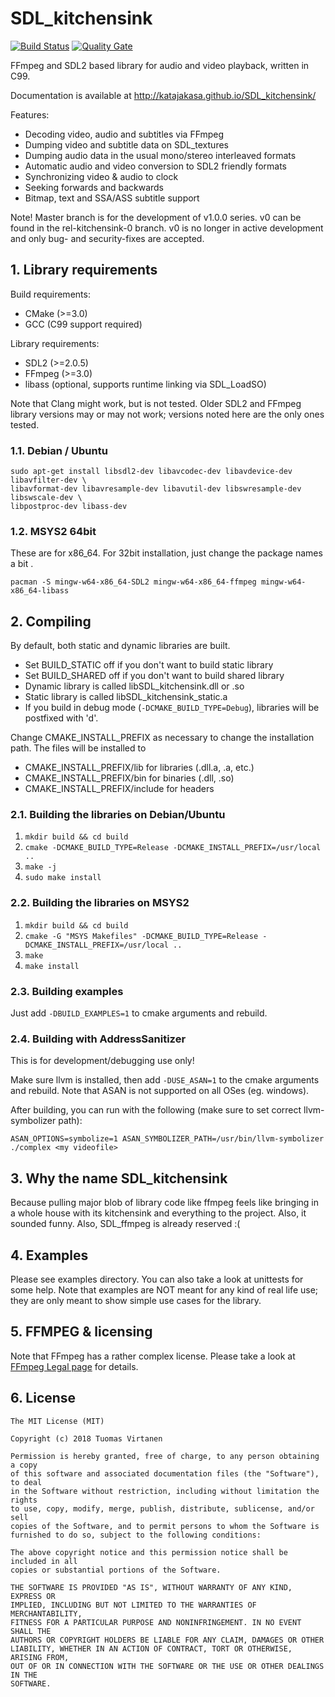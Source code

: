# SDL_kitchensink

[![Build Status](https://travis-ci.org/katajakasa/SDL_kitchensink.svg?branch=master)](https://travis-ci.org/katajakasa/SDL_kitchensink)
[![Quality Gate](https://sonarcloud.io/api/project_badges/measure?project=sdl_kitchensink&metric=alert_status)](https://sonarcloud.io/dashboard?id=sdl_kitchensink)

FFmpeg and SDL2 based library for audio and video playback, written in C99.

Documentation is available at http://katajakasa.github.io/SDL_kitchensink/

Features:
* Decoding video, audio and subtitles via FFmpeg
* Dumping video and subtitle data on SDL_textures
* Dumping audio data in the usual mono/stereo interleaved formats
* Automatic audio and video conversion to SDL2 friendly formats
* Synchronizing video & audio to clock
* Seeking forwards and backwards
* Bitmap, text and SSA/ASS subtitle support

Note! Master branch is for the development of v1.0.0 series. v0 can be found in the 
rel-kitchensink-0 branch. v0 is no longer in active development and only bug- and security-fixes
are accepted.

## 1. Library requirements

Build requirements:
* CMake (>=3.0)
* GCC (C99 support required)

Library requirements:
* SDL2 (>=2.0.5)
* FFmpeg (>=3.0)
* libass (optional, supports runtime linking via SDL_LoadSO)

Note that Clang might work, but is not tested. Older SDL2 and FFmpeg library versions
may or may not work; versions noted here are the only ones tested.

### 1.1. Debian / Ubuntu

```
sudo apt-get install libsdl2-dev libavcodec-dev libavdevice-dev libavfilter-dev \
libavformat-dev libavresample-dev libavutil-dev libswresample-dev libswscale-dev \
libpostproc-dev libass-dev
```

### 1.2. MSYS2 64bit

These are for x86_64. For 32bit installation, just change the package names a bit .
```
pacman -S mingw-w64-x86_64-SDL2 mingw-w64-x86_64-ffmpeg mingw-w64-x86_64-libass
```

## 2. Compiling

By default, both static and dynamic libraries are built.
* Set BUILD_STATIC off if you don't want to build static library
* Set BUILD_SHARED off if you don't want to build shared library
* Dynamic library is called libSDL_kitchensink.dll or .so
* Static library is called libSDL_kitchensink_static.a
* If you build in debug mode (```-DCMAKE_BUILD_TYPE=Debug```), libraries will be postfixed with 'd'.

Change CMAKE_INSTALL_PREFIX as necessary to change the installation path. The files will be installed to
* CMAKE_INSTALL_PREFIX/lib for libraries (.dll.a, .a, etc.)
* CMAKE_INSTALL_PREFIX/bin for binaries (.dll, .so)
* CMAKE_INSTALL_PREFIX/include for headers

### 2.1. Building the libraries on Debian/Ubuntu

1. ```mkdir build && cd build```
2. ```cmake -DCMAKE_BUILD_TYPE=Release -DCMAKE_INSTALL_PREFIX=/usr/local ..```
3. ```make -j```
4. ```sudo make install```

### 2.2. Building the libraries on MSYS2

1. ```mkdir build && cd build```
2. ```cmake -G "MSYS Makefiles" -DCMAKE_BUILD_TYPE=Release -DCMAKE_INSTALL_PREFIX=/usr/local ..```
3. ```make```
4. ```make install```

### 2.3. Building examples

Just add ```-DBUILD_EXAMPLES=1``` to cmake arguments and rebuild.

### 2.4. Building with AddressSanitizer

This is for development/debugging use only!

Make sure llvm is installed, then add ```-DUSE_ASAN=1``` to the cmake arguments and rebuild. Note that ASAN is not
supported on all OSes (eg. windows).

After building, you can run with the following (make sure to set correct llvm-symbolizer path):
```
ASAN_OPTIONS=symbolize=1 ASAN_SYMBOLIZER_PATH=/usr/bin/llvm-symbolizer ./complex <my videofile>
```

## 3. Why the name SDL_kitchensink

Because pulling major blob of library code like ffmpeg feels like bringing in a whole house with its
kitchensink and everything to the project. Also, it sounded funny. Also, SDL_ffmpeg is already reserved :(

## 4. Examples

Please see examples directory. You can also take a look at unittests for some help.
Note that examples are NOT meant for any kind of real life use; they are only meant to
show simple use cases for the library.

## 5. FFMPEG & licensing

Note that FFmpeg has a rather complex license. Please take a look at 
[FFmpeg Legal page](http://ffmpeg.org/legal.html) for details.

## 6. License

```
The MIT License (MIT)

Copyright (c) 2018 Tuomas Virtanen

Permission is hereby granted, free of charge, to any person obtaining a copy
of this software and associated documentation files (the "Software"), to deal
in the Software without restriction, including without limitation the rights
to use, copy, modify, merge, publish, distribute, sublicense, and/or sell
copies of the Software, and to permit persons to whom the Software is
furnished to do so, subject to the following conditions:

The above copyright notice and this permission notice shall be included in all
copies or substantial portions of the Software.

THE SOFTWARE IS PROVIDED "AS IS", WITHOUT WARRANTY OF ANY KIND, EXPRESS OR
IMPLIED, INCLUDING BUT NOT LIMITED TO THE WARRANTIES OF MERCHANTABILITY,
FITNESS FOR A PARTICULAR PURPOSE AND NONINFRINGEMENT. IN NO EVENT SHALL THE
AUTHORS OR COPYRIGHT HOLDERS BE LIABLE FOR ANY CLAIM, DAMAGES OR OTHER
LIABILITY, WHETHER IN AN ACTION OF CONTRACT, TORT OR OTHERWISE, ARISING FROM,
OUT OF OR IN CONNECTION WITH THE SOFTWARE OR THE USE OR OTHER DEALINGS IN THE
SOFTWARE.
```
